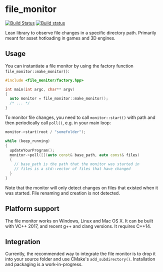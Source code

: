 # file_monitor
[![Build Status](https://travis-ci.org/ltjax/file_monitor.svg?branch=master)](https://travis-ci.org/ltjax/file_monitor)
[![Build status](https://ci.appveyor.com/api/projects/status/gsgswe3uxcufryu6?svg=true)](https://ci.appveyor.com/project/thokra1/file-monitor)

Lean library to observe file changes in a specific directory path. Primarily meant for asset hotloading in games and 3D engines.

## Usage
You can instantiate a file monitor by using the factory function `file_monitor::make_monitor()`:

```c++
#include <file_monitor/factory.hpp>

int main(int argc, char** argv)
{
  auto monitor = file_monitor::make_monitor();
  /* ... */
}
```

To monitor file changes, you need to call `monitor::start()` with path and then periodically call `poll()`, e.g. in your main loop:
```c++
monitor->start(root / "somefolder");

while (keep_running)
{
  updateYourProgram();
  monitor->poll([](auto const& base_path, auto const& files)
  {
    // base_path is the path that the monitor was started in
    // files is a std::vector of files that have changed
  }
}
```

Note that the monitor will only detect changes on files that existed when it was started. File renaming and creation is not detected.

## Platform support
The file monitor works on Windows, Linux and Mac OS X. It can be built with VC++ 2017, and recent g++ and clang versions. It requires C++14.

## Integration
Currently, the recommended way to integrate the file monitor is to drop it into your source folder and use CMake's `add_subdirectory()`. Installation and packaging is a work-in-progress.
